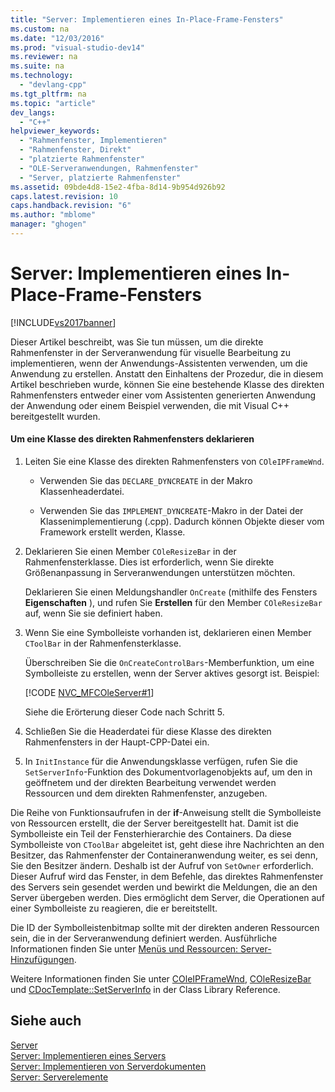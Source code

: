 ```yaml
---
title: "Server: Implementieren eines In-Place-Frame-Fensters"
ms.custom: na
ms.date: "12/03/2016"
ms.prod: "visual-studio-dev14"
ms.reviewer: na
ms.suite: na
ms.technology: 
  - "devlang-cpp"
ms.tgt_pltfrm: na
ms.topic: "article"
dev_langs: 
  - "C++"
helpviewer_keywords: 
  - "Rahmenfenster, Implementieren"
  - "Rahmenfenster, Direkt"
  - "platzierte Rahmenfenster"
  - "OLE-Serveranwendungen, Rahmenfenster"
  - "Server, platzierte Rahmenfenster"
ms.assetid: 09bde4d8-15e2-4fba-8d14-9b954d926b92
caps.latest.revision: 10
caps.handback.revision: "6"
ms.author: "mblome"
manager: "ghogen"
---
```

# Server: Implementieren eines In-Place-Frame-Fensters
[!INCLUDE[vs2017banner](../assembler/inline/includes/vs2017banner.md)]

Dieser Artikel beschreibt, was Sie tun müssen, um die direkte Rahmenfenster in der Serveranwendung für visuelle Bearbeitung zu implementieren, wenn der Anwendungs\-Assistenten verwenden, um die Anwendung zu erstellen.  Anstatt den Einhaltens der Prozedur, die in diesem Artikel beschrieben wurde, können Sie eine bestehende Klasse des direkten Rahmenfensters entweder einer vom Assistenten generierten Anwendung der Anwendung oder einem Beispiel verwenden, die mit Visual C\+\+ bereitgestellt wurden.  
  
#### Um eine Klasse des direkten Rahmenfensters deklarieren  
  
1.  Leiten Sie eine Klasse des direkten Rahmenfensters von `COleIPFrameWnd`.  
  
    -   Verwenden Sie das `DECLARE_DYNCREATE` in der Makro Klassenheaderdatei.  
  
    -   Verwenden Sie das `IMPLEMENT_DYNCREATE`\-Makro in der Datei der Klassenimplementierung \(.cpp\).  Dadurch können Objekte dieser vom Framework erstellt werden, Klasse.  
  
2.  Deklarieren Sie einen Member `COleResizeBar` in der Rahmenfensterklasse.  Dies ist erforderlich, wenn Sie direkte Größenanpassung in Serveranwendungen unterstützen möchten.  
  
     Deklarieren Sie einen Meldungshandler `OnCreate` \(mithilfe des Fensters **Eigenschaften** \), und rufen Sie **Erstellen** für den Member `COleResizeBar` auf, wenn Sie sie definiert haben.  
  
3.  Wenn Sie eine Symbolleiste vorhanden ist, deklarieren einen Member `CToolBar` in der Rahmenfensterklasse.  
  
     Überschreiben Sie die `OnCreateControlBars`\-Memberfunktion, um eine Symbolleiste zu erstellen, wenn der Server aktives gesorgt ist.  Beispiel:  
  
     [!CODE [NVC_MFCOleServer#1](../CodeSnippet/VS_Snippets_Cpp/NVC_MFCOleServer#1)]  
  
     Siehe die Erörterung dieser Code nach Schritt 5.  
  
4.  Schließen Sie die Headerdatei für diese Klasse des direkten Rahmenfensters in der Haupt\-CPP\-Datei ein.  
  
5.  In `InitInstance` für die Anwendungsklasse verfügen, rufen Sie die `SetServerInfo`\-Funktion des Dokumentvorlagenobjekts auf, um den in geöffnetem und der direkten Bearbeitung verwendet werden Ressourcen und dem direkten Rahmenfenster, anzugeben.  
  
 Die Reihe von Funktionsaufrufen in der **if**\-Anweisung stellt die Symbolleiste von Ressourcen erstellt, die der Server bereitgestellt hat.  Damit ist die Symbolleiste ein Teil der Fensterhierarchie des Containers.  Da diese Symbolleiste von `CToolBar` abgeleitet ist, geht diese ihre Nachrichten an den Besitzer, das Rahmenfenster der Containeranwendung weiter, es sei denn, Sie den Besitzer ändern.  Deshalb ist der Aufruf von `SetOwner` erforderlich.  Dieser Aufruf wird das Fenster, in dem Befehle, das direktes Rahmenfenster des Servers sein gesendet werden und bewirkt die Meldungen, die an den Server übergeben werden.  Dies ermöglicht dem Server, die Operationen auf einer Symbolleiste zu reagieren, die er bereitstellt.  
  
 Die ID der Symbolleistenbitmap sollte mit der direkten anderen Ressourcen sein, die in der Serveranwendung definiert werden.  Ausführliche Informationen finden Sie unter [Menüs und Ressourcen: Server\-Hinzufügungen](../mfc/menus-and-resources-server-additions.md).  
  
 Weitere Informationen finden Sie unter [COleIPFrameWnd](../mfc/reference/coleipframewnd-class.md), [COleResizeBar](../mfc/reference/coleresizebar-class.md) und [CDocTemplate::SetServerInfo](../Topic/CDocTemplate::SetServerInfo.md) in der Class Library Reference.  
  
## Siehe auch  
 [Server](../mfc/servers.md)   
 [Server: Implementieren eines Servers](../mfc/servers-implementing-a-server.md)   
 [Server: Implementieren von Serverdokumenten](../mfc/servers-implementing-server-documents.md)   
 [Server: Serverelemente](../mfc/servers-server-items.md)